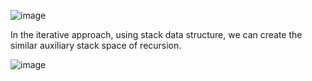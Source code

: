 ![image](https://github.com/user-attachments/assets/f8f2b33a-696a-4e7d-841c-4ddfaaef1a75)   


In the iterative approach, using stack data structure, we can create the similar auxiliary stack space of recursion.  
    
![image](https://github.com/user-attachments/assets/e4dd133f-2bd4-4b4c-89c9-13ae9e2f910c)
